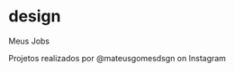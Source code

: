 # design
Meus Jobs

Projetos realizados por <href a="http://www.instagram.com/mateusgomesdsgn">@mateusgomesdsgn</a> on Instagram
